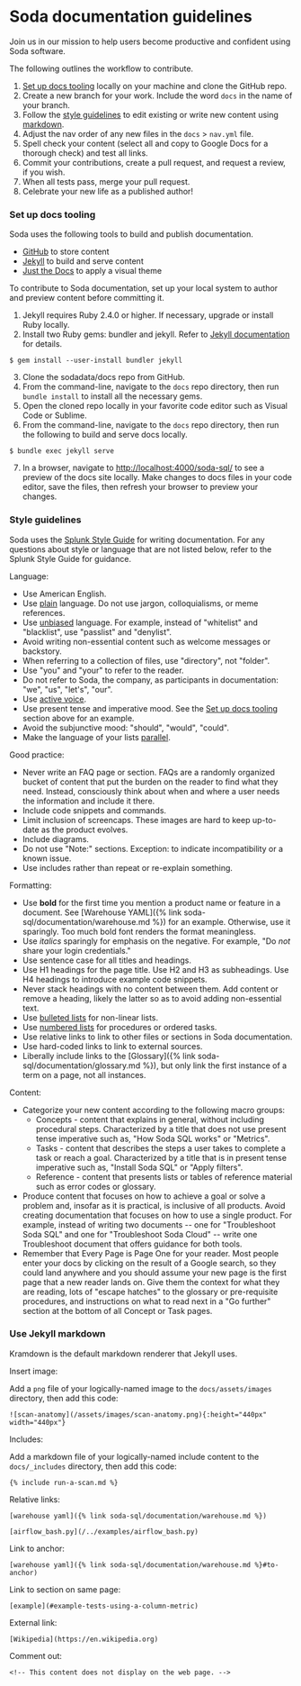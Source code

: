 Soda documentation guidelines
==================

Join us in our mission to help users become productive and confident using Soda software.

The following outlines the workflow to contribute.
1. [Set up docs tooling](#set-up-docs-tooling) locally on your machine and clone the GitHub repo.
2. Create a new branch for your work. Include the word `docs` in the name of your branch.
3. Follow the [style guidelines](#style-guidelines) to edit existing or write new content using [markdown](#use-jekyll-markdown).
4. Adjust the nav order of any new files in the `docs` > `nav.yml` file.
5. Spell check your content (select all and copy to Google Docs for a thorough check) and test all links.
6. Commit your contributions, create a pull request, and request a review, if you wish.
7. When all tests pass, merge your pull request.
8. Celebrate your new life as a published author!

### Set up docs tooling

Soda uses the following tools to build and publish documentation.
- [GitHub](https://github.com/sodadata/soda-sql) to store content
- [Jekyll](https://jekyllrb.com/docs/) to build and serve content
- [Just the Docs](https://pmarsceill.github.io/just-the-docs/) to apply a visual theme

To contribute to Soda documentation, set up your local system to author and preview content before committing it.

1. Jekyll requires Ruby 2.4.0 or higher. If necessary, upgrade or install Ruby locally.
2. Install two Ruby gems: bundler and jekyll. Refer to [Jekyll documentation](https://jekyllrb.com/docs/installation/) for details.
```shell
$ gem install --user-install bundler jekyll
```
3. Clone the sodadata/docs repo from GitHub.
4. From the command-line, navigate to the `docs` repo directory, then run `bundle install` to install all the necessary gems.
5. Open the cloned repo locally in your favorite code editor such as Visual Code or Sublime.
6. From the command-line, navigate to the `docs` repo directory, then run the following to build and serve docs locally.
```shell
$ bundle exec jekyll serve
```
7. In a browser, navigate to [http://localhost:4000/soda-sql/](http://localhost:4000/soda-sql/) to see a preview of the docs site locally. Make changes to docs files in your code editor, save the files, then refresh your browser to preview your changes.


### Style guidelines

Soda uses the [Splunk Style Guide](https://docs.splunk.com/Documentation/StyleGuide/current/StyleGuide/Howtouse) for writing documentation. For any questions about style or language that are not listed below, refer to the Splunk Style Guide for guidance.

Language:
- Use American English.
- Use [plain](https://docs.splunk.com/Documentation/StyleGuide/current/StyleGuide/Technicallanguage) language. Do not use jargon, colloquialisms, or meme references.
- Use [unbiased](https://docs.splunk.com/Documentation/StyleGuide/current/StyleGuide/Inclusivity) language. For example, instead of "whitelist" and "blacklist", use "passlist" and "denylist".
- Avoid writing non-essential content such as welcome messages or backstory.
- When referring to a collection of files, use "directory", not "folder".
- Use "you" and "your" to refer to the reader.
- Do not refer to Soda, the company, as participants in documentation: "we", "us", "let's", "our".
- Use [active voice](https://docs.splunk.com/Documentation/StyleGuide/current/StyleGuide/Activeandpresent).
- Use present tense and imperative mood. See the [Set up docs tooling](#set-up-docs-tooling) section above for an example.
- Avoid the subjunctive mood: "should", "would", "could".
- Make the language of your lists [parallel](https://ewriteonline.com/how-and-why-to-make-your-lists-parallel-and-what-does-parallel-mean/).

Good practice:
- Never write an FAQ page or section. FAQs are a randomly organized bucket of content that put the burden on the reader to find what they need. Instead, consciously think about when and where a user needs the information and include it there.
- Include code snippets and commands.
- Limit inclusion of screencaps. These images are hard to keep up-to-date as the product evolves.
- Include diagrams.
- Do not use "Note:" sections. Exception: to indicate incompatibility or a known issue.
- Use includes rather than repeat or re-explain something.

Formatting:
- Use **bold** for the first time you mention a product name or feature in a document. See [Warehouse YAML]({% link soda-sql/documentation/warehouse.md %}) for an example. Otherwise, use it sparingly. Too much bold font renders the format meaningless.
- Use *italics* sparingly for emphasis on the negative. For example, "Do *not* share your login credentials."
- Use sentence case for all titles and headings.
- Use H1 headings for the page title. Use H2 and H3 as subheadings. Use H4 headings to introduce example code snippets.
- Never stack headings with no content between them. Add content or remove a heading, likely the latter so as to avoid adding non-essential text.
- Use [bulleted lists](https://docs.splunk.com/Documentation/StyleGuide/current/StyleGuide/Bulletlists) for non-linear lists.
- Use [numbered lists](https://docs.splunk.com/Documentation/StyleGuide/current/StyleGuide/Tasklists) for procedures or ordered tasks.
- Use relative links to link to other files or sections in Soda documentation.
- Use hard-coded links to link to external sources.
- Liberally include links to the [Glossary]({% link soda-sql/documentation/glossary.md %}), but only link the first instance of a term on a page, not all instances.

Content:
- Categorize your new content according to the following macro groups:
   - Concepts - content that explains in general, without including procedural steps. Characterized by a title that does not use present tense imperative such as, "How Soda SQL works" or "Metrics".
   - Tasks - content that describes the steps a user takes to complete a task or reach a goal. Characterized by a title that is in present tense imperative such as, "Install Soda SQL" or "Apply filters".
   - Reference - content that presents lists or tables of reference material such as error codes or glossary.
- Produce content that focuses on how to achieve a goal or solve a problem and, insofar as it is practical, is inclusive of all products. Avoid creating documentation that focuses on how to use a single product. For example, instead of writing two documents -- one for "Troubleshoot Soda SQL" and one for "Troubleshoot Soda Cloud" -- write one Troubleshoot document that offers guidance for both tools.
- Remember that Every Page is Page One for your reader. Most people enter your docs by clicking on the result of a Google search, so they could land anywhere and you should assume your new page is the first page that a new reader lands on. Give them the context for what they are reading, lots of "escape hatches" to the glossary or pre-requisite procedures, and instructions on what to read next in a "Go further" section at the bottom of all Concept or Task pages.

### Use Jekyll markdown

Kramdown is the default markdown renderer that Jekyll uses.

Insert image:

Add a `png` file of your logically-named image to the `docs/assets/images` directory, then add this code:
```
![scan-anatomy](/assets/images/scan-anatomy.png){:height="440px" width="440px"}
```

Includes:

Add a markdown file of your logically-named include content to the `docs/_includes` directory, then add this code:
```
{% include run-a-scan.md %}
```

Relative links:
```
[warehouse yaml]({% link soda-sql/documentation/warehouse.md %})

[airflow_bash.py](/../examples/airflow_bash.py)
```

Link to anchor:

```
[warehouse yaml]({% link soda-sql/documentation/warehouse.md %}#to-anchor)
```

Link to section on same page:

```
[example](#example-tests-using-a-column-metric)
```

External link:

```
[Wikipedia](https://en.wikipedia.org)
```

Comment out:

```
<!-- This content does not display on the web page. -->
```




